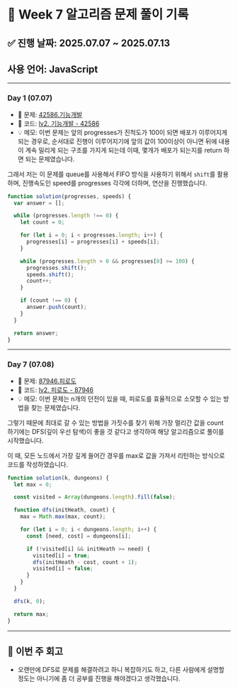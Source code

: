 # 📘 Week 7 알고리즘 문제 풀이 기록

## ✅ 진행 날짜: 2025.07.07 ~ 2025.07.13

## 사용 언어: JavaScript

---

### Day 1 (07.07)

- 🔗 문제: [42586.기능개발 ](https://school.programmers.co.kr/learn/courses/30/lessons/42586)
- 📁 코드: [lv2. 기능개발 - 42586](https://github.com/jamminP/javascript-algorithms/tree/main/%ED%94%84%EB%A1%9C%EA%B7%B8%EB%9E%98%EB%A8%B8%EC%8A%A4/2/42586.%E2%80%85%EA%B8%B0%EB%8A%A5%EA%B0%9C%EB%B0%9C)
- 💡 메모: 이번 문제는 앞의 progresses가 진척도가 100이 되면 배포가 이루어지게 되는 경우로, 순서대로 진행이 이루어지기에 앞의 값이 100이상이 아니면 뒤에 내용이 계속 밀리게 되는 구조를 가지게 되는데 이때, 몇개가 배포가 되는지를 return 하면 되는 문제였습니다.

그래서 저는 이 문제를 queue를 사용해서 FIFO 방식을 사용하기 위해서 `shift`를 활용하며, 진행속도인 speed를 progresses 각각에 더하며, 연산을 진행했습니다.

```js
function solution(progresses, speeds) {
  var answer = [];

  while (progresses.length !== 0) {
    let count = 0;

    for (let i = 0; i < progresses.length; i++) {
      progresses[i] = progresses[i] + speeds[i];
    }

    while (progresses.length > 0 && progresses[0] >= 100) {
      progresses.shift();
      speeds.shift();
      count++;
    }

    if (count !== 0) {
      answer.push(count);
    }
  }

  return answer;
}
```

---

### Day 7 (07.08)

- 🔗 문제: [87946.피로도](https://school.programmers.co.kr/learn/courses/30/lessons/87946)
- 📁 코드: [lv2. 피로도 - 87946](https://school.programmers.co.kr/learn/courses/30/lessons/87946)
- 💡 메모: 이번 문제는 n개의 던전이 있을 때, 피로도를 효율적으로 소모할 수 있는 방법을 찾는 문제였습니다.

그렇기 때문에 최대로 갈 수 있는 방법을 가짓수를 찾기 위해 가장 멀리간 값을 count 하기에는 DFS(깊이 우선 탐색)이 좋을 것 같다고 생각하여 해당 알고리즘으로 풀이를 시작했습니다.

이 때, 모든 노드에서 가장 깊게 들어간 경우를 max로 값을 가져서 리턴하는 방식으로 코드를 작성하였습니다.

```js
function solution(k, dungeons) {
  let max = 0;

  const visited = Array(dungeons.length).fill(false);

  function dfs(initHeath, count) {
    max = Math.max(max, count);

    for (let i = 0; i < dungeons.length; i++) {
      const [need, cost] = dungeons[i];

      if (!visited[i] && initHeath >= need) {
        visited[i] = true;
        dfs(initHeath - cost, count + 1);
        visited[i] = false;
      }
    }
  }

  dfs(k, 0);

  return max;
}
```

---

## 📌 이번 주 회고

- 오랜만에 DFS로 문제를 해결하려고 하니 복잡하기도 하고, 다른 사람에게 설명할 정도는 아니기에 좀 더 공부를 진행을 해야겠다고 생각했습니다.
